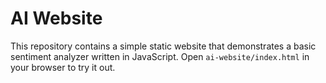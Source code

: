 # AI Website

This repository contains a simple static website that demonstrates a basic sentiment analyzer written in JavaScript. Open `ai-website/index.html` in your browser to try it out.
